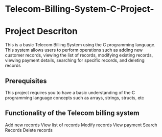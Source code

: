 # Telecom-Billing-System-C-Project-
# Project Descriton
This is a basic Telecom Billing System using the C programming language. 
This system allows users to perform operations such as adding new customer records, viewing the list of records, modifying existing records, viewing payment details, searching for specific records, and deleting records
## Prerequisites
This project requires you to have a basic understanding of the C programming language concepts such as arrays, strings, structs, etc
## Functionality of the Telecom billing system 
Add new records 
View list of records 
Modify records 
View payment 
Search Records 
Delete records
